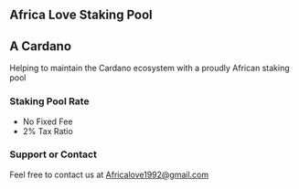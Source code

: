## Africa Love Staking Pool
## A Cardano 
Helping to maintain the Cardano ecosystem with a proudly African staking pool

 
### Staking Pool Rate
- No Fixed Fee
- 2% Tax Ratio

### Support or Contact
Feel free to contact us at Africalove1992@gmail.com
